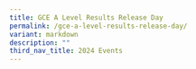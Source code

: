 ```yaml
---
title: GCE A Level Results Release Day
permalink: /gce-a-level-results-release-day/
variant: markdown
description: ""
third_nav_title: 2024 Events
---
```

